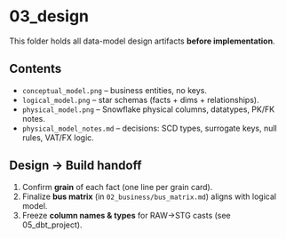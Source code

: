 # 03_design

This folder holds all data-model design artifacts **before implementation**.

## Contents
- `conceptual_model.png` – business entities, no keys.
- `logical_model.png` – star schemas (facts + dims + relationships).
- `physical_model.png` – Snowflake physical columns, datatypes, PK/FK notes.
- `physical_model_notes.md` – decisions: SCD types, surrogate keys, null rules, VAT/FX logic.

## Design → Build handoff
1) Confirm **grain** of each fact (one line per grain card).
2) Finalize **bus matrix** (in `02_business/bus_matrix.md`) aligns with logical model.
3) Freeze **column names & types** for RAW→STG casts (see 05_dbt_project).